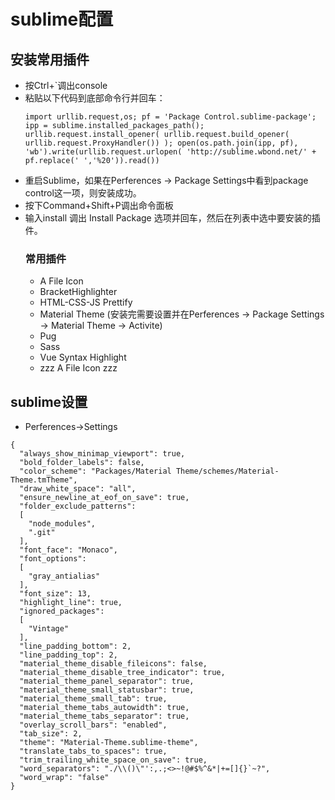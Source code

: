 # sublime配置

## 安装常用插件
- 按Ctrl+`调出console <br>
- 粘贴以下代码到底部命令行并回车：
  ```
  import urllib.request,os; pf = 'Package Control.sublime-package'; ipp = sublime.installed_packages_path(); urllib.request.install_opener( urllib.request.build_opener( urllib.request.ProxyHandler()) ); open(os.path.join(ipp, pf), 'wb').write(urllib.request.urlopen( 'http://sublime.wbond.net/' + pf.replace(' ','%20')).read())
  ```
- 重启Sublime，如果在Perferences -> Package Settings中看到package control这一项，则安装成功。
- 按下Command+Shift+P调出命令面板
- 输入install 调出 Install Package 选项并回车，然后在列表中选中要安装的插件。 <br>
  ### 常用插件
  - A File Icon
  - BracketHighlighter
  - HTML-CSS-JS Prettify
  - Material Theme (安装完需要设置并在Perferences -> Package Settings -> Material Theme -> Activite)
  - Pug
  - Sass
  - Vue Syntax Highlight
  - zzz A File Icon zzz

## sublime设置
- Perferences->Settings
```
{
  "always_show_minimap_viewport": true,
  "bold_folder_labels": false,
  "color_scheme": "Packages/Material Theme/schemes/Material-Theme.tmTheme",
  "draw_white_space": "all",
  "ensure_newline_at_eof_on_save": true,
  "folder_exclude_patterns":
  [
    "node_modules",
    ".git"
  ],
  "font_face": "Monaco",
  "font_options":
  [
    "gray_antialias"
  ],
  "font_size": 13,
  "highlight_line": true,
  "ignored_packages":
  [
    "Vintage"
  ],
  "line_padding_bottom": 2,
  "line_padding_top": 2,
  "material_theme_disable_fileicons": false,
  "material_theme_disable_tree_indicator": true,
  "material_theme_panel_separator": true,
  "material_theme_small_statusbar": true,
  "material_theme_small_tab": true,
  "material_theme_tabs_autowidth": true,
  "material_theme_tabs_separator": true,
  "overlay_scroll_bars": "enabled",
  "tab_size": 2,
  "theme": "Material-Theme.sublime-theme",
  "translate_tabs_to_spaces": true,
  "trim_trailing_white_space_on_save": true,
  "word_separators": "./\\()\"':,.;<>~!@#$%^&*|+=[]{}`~?",
  "word_wrap": "false"
}
```
